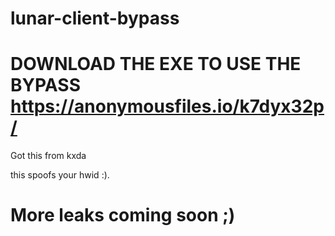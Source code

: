 # lunar-client-bypass
# DOWNLOAD THE EXE TO USE THE BYPASS https://anonymousfiles.io/k7dyx32p/
Got this from kxda

this spoofs your hwid :).

# More leaks coming soon ;)
